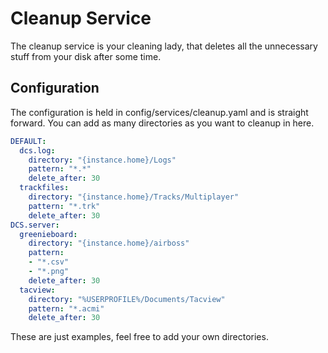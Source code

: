 # Cleanup Service
The cleanup service is your cleaning lady, that deletes all the unnecessary stuff from your disk after some time.<br>

## Configuration
The configuration is held in config/services/cleanup.yaml and is straight forward. You can add as many directories
as you want to cleanup in here.

```yaml
DEFAULT:
  dcs.log:
    directory: "{instance.home}/Logs"
    pattern: "*.*"
    delete_after: 30
  trackfiles:
    directory: "{instance.home}/Tracks/Multiplayer"
    pattern: "*.trk"
    delete_after: 30
DCS.server:
  greenieboard:
    directory: "{instance.home}/airboss"
    pattern:
    - "*.csv"
    - "*.png"
    delete_after: 30
  tacview:
    directory: "%USERPROFILE%/Documents/Tacview"
    pattern: "*.acmi"
    delete_after: 30
```
These are just examples, feel free to add your own directories.
